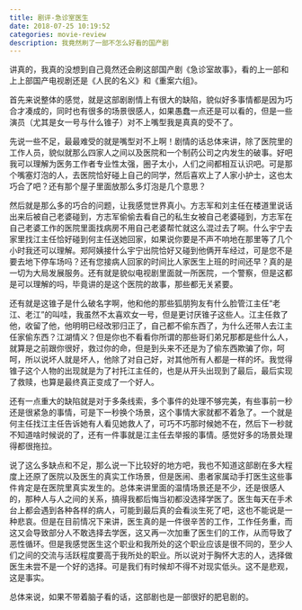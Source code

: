 ```yaml
---
title: 剧评-急诊室医生
date: 2018-07-25 10:19:52
categories: movie-review
description: 我竟然刷了一部不怎么好看的国产剧
---
```


讲真的，我真的没想到自己竟然还会刷这部国产剧《急诊室故事》，看的上一部和上上部国产电视剧还是《人民的名义》和《重案六组》。

首先来说整体的感觉，就是这部剧剧情上有很大的缺陷，貌似好多事情都是因为巧合才凑成的，同时也有很多的场景很感人，如果愚蠢一点还是可以看的，但是一些演员（尤其是女一号与什么锥子）对不上嘴型我是真真的受不了。

先说一些不足，最最难受的就是嘴型对不上啊！剧情的话总体来讲，除了医院里的工作人员，貌似就那么四家人之间以及医院和一个制药公司之内发生的破事。好吧我可以理解为医务工作者专业性太强，圈子太小，人们之间都相互认识吧。可是那个嘴塞灯泡的人，去医院恰好碰上自己的同学，然后喜欢上了人家小护士，这也太巧合了吧？还有那个屋子里面放那么多灯泡是几个意思？

然后就是那么多的巧合的问题，让我感觉世界真小。方志军和刘主任在楼道里说话出来后被自己老婆碰到，方志军偷偷去看自己的私生女被自己老婆碰到，方志军在自己老婆工作的医院里面找病房不用自己老婆帮忙就这么混过去了啊。什么宇宁去家里找江主任恰好碰到何主任送她回家，如果说你要是不声不响地在那里等了几个小时我还可以理解。郑阿姨接什么宇宁出院恰好又碰到他俩开车经过，可是您不是要去地下停车场吗？还有您接病人回家的时间比人家医生上班的时间还早？真的是一切为大局发展服务。还有就是貌似电视剧里面就一所医院，一个警察，但是这都是可以理解的吗，毕竟讲的是这个医院的故事，那些都无关紧要。

还有就是这锥子是什么破名字啊，他和他的那些狐朋狗友有什么脸管江主任“老江、老江”的叫哇，我虽然不太喜欢女一号，但是更讨厌锥子这些人。江主任救了他，收留了他，他明明已经改邪归正了，自己都不偷东西了，为什么还带人去江主任家偷东西？江湖情义？但是你也不看看你所谓的那些哥们弟兄那都是些什么人，就算是之前跟你很好，救过你的命，但是到头来不还是为了偷东西欺骗了你，呵呵，所以说坏人就是坏人，他除了对自己好，对其他所有人都是一样的坏。我觉得锥子这个人物的出现就是为了衬托江主任的，也是从开头出现到了最后，最后实现了救赎，也算是最终真正变成了一个好人。

还有一点重大的缺陷就是对于多条线索，多个事件的处理不够完美，有些事前一秒还是很紧急的事情，可是下一秒换个场景，这个事情大家就都不着急了。一个就是何主任找江主任告诉她有人看见她救人了，可巧不巧那时候她不在，然后下一秒就不知道啥时候说的了，还有一件事就是江主任去举报的事情。感觉好多的场景处理得都很拖拉。

说了这么多缺点和不足，那么说一下比较好的地方吧，我也不知道这部剧在多大程度上还原了医院以及医生的真实工作场景，但是医闹、患者家属动手打医生这些事件肯定是在医院里真实发生的。总体来讲里面的温情场景还是不少，还是很感人的，那种人与人之间的关系，搞得我都后悔当初都没选择学医了。医生每天在手术台上都会遇到各种各样的病人，可能到最后真的会看淡生死了吧，这也不能说是一种悲哀。但是在目前情况下来讲，医生真的是一件很辛苦的工作，工作任务重，而这又会导致部分人不敢选择去学医，这又再一次加重了医生们的工作，从而导致了恶性循环。但是我感觉医生这个职业和我所处的这个职业应该是很不同的，至少人们之间的交流与活跃程度要高于我所处的职业。所以说对于胸怀大志的人，选择做医生未尝不是一个好的选择。可是我们有时候却不得不对现实低头。这不是悲观，这是事实。

总体来说，如果不带着脑子看的话，这部剧也是一部很好的肥皂剧的。